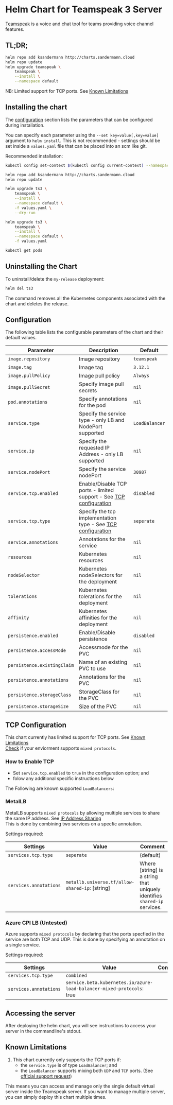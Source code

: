 # Helm Chart for Teamspeak 3 Server

[Teamspeak](https://www.teamspeak.com) is a voice and chat tool for teams providing voice channel features.

## TL;DR;

```bash
helm repo add ksandermann http://charts.sandermann.cloud
helm repo update
helm upgrade teamspeak \
    teamspeak \
    --install \
    --namespace default
```
NB: Limited support for TCP ports. See [Known Limitations](#known-limitations)

## Installing the chart
The [configuration](#configuration) section lists
the parameters that can be configured during installation.

You can specify each parameter using the `--set key=value[,key=value]`
argument to `helm install`. This is not recommended - settings should be
set inside a `values.yaml` file that can be placed into an scm like git.

Recommended installation:

```bash
kubectl config set-context $(kubectl config current-context) --namespace=default

helm repo add ksandermann http://charts.sandermann.cloud
helm repo update

helm upgrade ts3 \
    teamspeak \
    --install \
    --namespace default \
    -f values.yaml \
    --dry-run

helm upgrade ts3 \
    teamspeak \
    --install \
    --namespace default \
    -f values.yaml

kubectl get pods
```

## Uninstalling the Chart

To uninstall/delete the `my-release` deployment:

```bash
helm del ts3
```

The command removes all the Kubernetes components associated with the chart
and deletes the release.

## Configuration

The following table lists the configurable parameters of the chart and their default
values.

| Parameter                   | Description                                                                                 | Default         |
|-----------------------------|---------------------------------------------------------------------------------------------|-----------------|
| `image.repository`          | Image repository                                                                            | `teamspeak`     |
| `image.tag`                 | Image tag                                                                                   | `3.12.1`        |
| `image.pullPolicy`          | Image pull policy                                                                           | `Always`        |
| `image.pullSecret`          | Specify image pull secrets                                                                  | `nil`           |
| `pod.annotations`           | Specify annotations for the pod                                                             | `nil`           |
| `service.type`              | Specify the service type - only LB and NodePort supported                                   | `LoadBalancer`  |
| `service.ip`                | Specify the requested IP Address - only LB supported                                        | `nil`           |
| `service.nodePort`          | Specify the service nodePort                                                                | `30987`         |
| `service.tcp.enabled`       | Enable/Disable TCP ports - limited support - See [TCP configuration](#tcp-configuration)    | `disabled`      |
| `service.tcp.type`          | Specify the tcp implementation type - See [TCP configuration](#tcp-configuration)           | `seperate`      |
| `service.annotations`       | Annotations for the service                                                                 | `nil`           | 
| `resources`                 | Kubernetes resources                                                                        | `nil`           |
| `nodeSelector`              | Kubernetes nodeSelectors for the deployment                                                 | `nil`           |
| `tolerations`               | Kubernetes tolerations for the deployment                                                   | `nil`           |
| `affinity`                  | Kubernetes affinities for the deployment                                                    | `nil`           |
| `persistence.enabled`       | Enable/Disable persistence                                                                  | `disabled`      |
| `persistence.accessMode`    | Accessmode for the PVC                                                                      | `nil`           |
| `persistence.existingClaim` | Name of an existing PVC to use                                                              | `nil`           |
| `persistence.annotations`   | Annotations for the PVC                                                                     | `nil`           |
| `persistence.storageClass`  | StorageClass for the PVC                                                                    | `nil`           |
| `persistence.storageSize`   | Size of the PVC                                                                             | `nil`           |


## TCP Configuration
This chart currently has limited support for TCP ports. See [Known Limitations](../README.md#known-limitations)  
[Check](https://github.com/janosi/enhancements/blob/mixedprotocollb/keps/sig-network/20200103-mixed-protocol-lb.md#implementation-detailsnotesconstraints) if your enviorment supports `mixed protocols`.

### How to Enable TCP
 * Set `service.tcp.enabled` to `true` in the configuration option; and
 * folow any additional specific instructions below

The Following are known supported `LoadBalancers`:

### MetalLB
MetalLB supports `mixed protocols` by allowing multiple services to share the same IP address. See [IP Address Sharing](https://metallb.universe.tf/usage/#ip-address-sharing)  
This is done by combining two services on a specfic annotation.


Settings required:

| Settings               | Value                                           | Comment                                                        |
| -----------------------|-------------------------------------------------|----------------------------------------------------------------|
| `services.tcp.type`    | `seperate`                                      | (default)                                                      |
| `services.annotations` | `metallb.universe.tf/allow-shared-ip`: [string] | Where [string] is a string that uniquely identifies `shared-ip` services.|

### Azure CPI LB (Untested)
Azure supports `mixed protocols` by declaring that the ports specfied in the service are both TCP and UDP.
This is done by specifying an annotation on a single service.

Settings required:

| Settings               | Value                                                                  | Comment 
| -----------------------|------------------------------------------------------------------------|-----------------------------------------|
| `services.tcp.type`    | `combined`                                                             |                                         |
| `services.annotations` | `service.beta.kubernetes.io/azure-load-balancer-mixed-protocols`: true |                                         |

## Accessing the server
After deploying the helm chart, you will see instructions to access your server in the commandline's stdout.

## Known Limitations
1. This chart currently only supports the TCP ports if:
    * the `service.type` is of type `LoadBalancer`; and
    * the ``LoadBalancer`` supports mixing both `UDP` and `TCP` ports. 
    (See [official support request](https://github.com/kubernetes/kubernetes/issues/23880))



This means you can access and manage only the single
default virtual server inside the Teamspeak server. If you want to manage multiple server, you can simply deploy this
chart multiple times.
